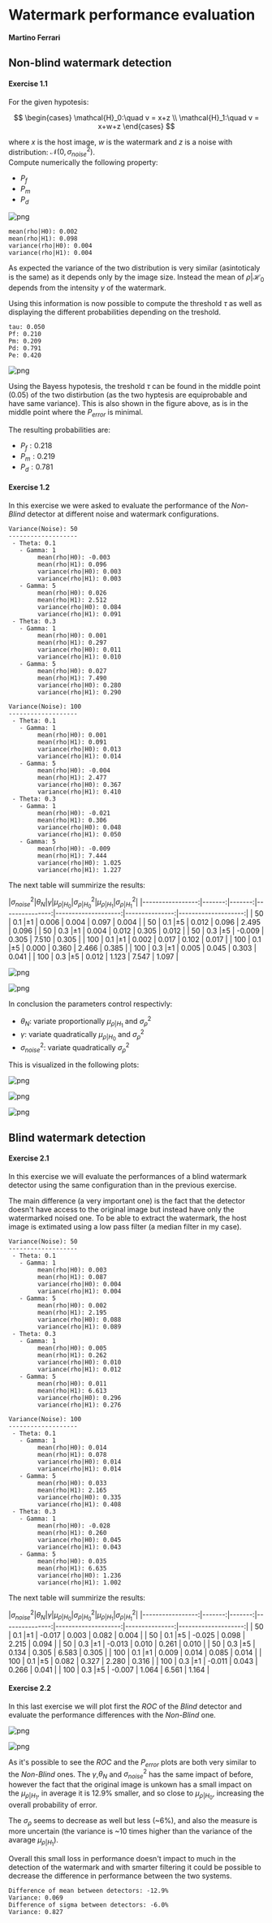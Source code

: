 # Watermark performance evaluation
**Martino Ferrari**

## Non-blind watermark detection

#### Exercise 1.1

For the given hypotesis:

$$
\begin{cases}
    \mathcal{H}_0:\quad v = x+z \\
    \mathcal{H}_1:\quad v = x+w+z
\end{cases}
$$

where $x$ is the host image, $w$ is the watermark and $z$ is a noise with distribution: $\mathcal{N}(0,\sigma_{noise}^2)$.    
Compute numerically the following property:

 - $P_f$
 - $P_m$
 - $P_d$
 


![png](output_2_0.png)


    mean(rho|H0): 0.002
    mean(rho|H1): 0.098
    variance(rho|H0): 0.004
    variance(rho|H1): 0.004


As expected the variance of the two distribution is very similar (asintoticaly is the same) as it depends only by the image size. Instead the mean of $\rho|\mathcal{H}_0$ depends from the intensity $\gamma$ of the watermark.

Using this information is now possible to compute the threshold $\tau$ as well as displaying the different probabilities depending on the treshold.


    tau: 0.050
    Pf: 0.210
    Pm: 0.209
    Pd: 0.791
    Pe: 0.420



![png](output_5_1.png)


Using the Bayess hypotesis, the treshold $\tau$ can be found in the middle point (0.05) of the two distirbution (as the two hyptesis are equiprobable and have same variance). This is also shown in the figure above, as is in the middle point where the $P_{error}$ is minimal.

The resulting probabilities are:

 - $P_f : 0.218$
 - $P_m : 0.219$ 
 - $P_d : 0.781$

#### Exercise 1.2

In this exercise we were asked to evaluate the performance of the *Non-Blind* detector at different noise and watermark configurations.

    
    Variance(Noise): 50
    -------------------
     - Theta: 0.1
       - Gamma: 1
    		mean(rho|H0): -0.003
    		mean(rho|H1): 0.096
    		variance(rho|H0): 0.003
    		variance(rho|H1): 0.003
       - Gamma: 5
    		mean(rho|H0): 0.026
    		mean(rho|H1): 2.512
    		variance(rho|H0): 0.084
    		variance(rho|H1): 0.091
     - Theta: 0.3
       - Gamma: 1
    		mean(rho|H0): 0.001
    		mean(rho|H1): 0.297
    		variance(rho|H0): 0.011
    		variance(rho|H1): 0.010
       - Gamma: 5
    		mean(rho|H0): 0.027
    		mean(rho|H1): 7.490
    		variance(rho|H0): 0.280
    		variance(rho|H1): 0.290
    
    Variance(Noise): 100
    -------------------
     - Theta: 0.1
       - Gamma: 1
    		mean(rho|H0): 0.001
    		mean(rho|H1): 0.091
    		variance(rho|H0): 0.013
    		variance(rho|H1): 0.014
       - Gamma: 5
    		mean(rho|H0): -0.004
    		mean(rho|H1): 2.477
    		variance(rho|H0): 0.367
    		variance(rho|H1): 0.410
     - Theta: 0.3
       - Gamma: 1
    		mean(rho|H0): -0.021
    		mean(rho|H1): 0.306
    		variance(rho|H0): 0.048
    		variance(rho|H1): 0.050
       - Gamma: 5
    		mean(rho|H0): -0.009
    		mean(rho|H1): 7.444
    		variance(rho|H0): 1.025
    		variance(rho|H1): 1.227


The next table will summirize the results:

|$\sigma^2_{noise}$|$\theta_N$|$\gamma$|$\mu_{\rho|H_0}$|$\sigma^2_{\rho|H_0}$|$\mu_{\rho|H_1}$|$\sigma^2_{\rho|H_1}$|
|-----------------:|-------:|-------:|---------------:|--------------------:|---------------:|--------------------:|
| 50               | 0.1    |$\pm1$  | 0.006          | 0.004               | 0.097          | 0.004               |
| 50               | 0.1    |$\pm5$  | 0.012          | 0.096               | 2.495          | 0.096               |
| 50               | 0.3    |$\pm1$  | 0.004          | 0.012               | 0.305          | 0.012               |
| 50               | 0.3    |$\pm5$  | -0.009         | 0.305               | 7.510          | 0.305               |
| 100              | 0.1    |$\pm1$  | 0.002          | 0.017               | 0.102          | 0.017               |
| 100              | 0.1    |$\pm5$  | 0.000          | 0.360               | 2.466          | 0.385               |
| 100              | 0.3    |$\pm1$  | 0.005          | 0.045               | 0.303          | 0.041               |
| 100              | 0.3    |$\pm5$  | 0.012          | 1.123               | 7.547          | 1.097               |


![png](output_10_0.png)



![png](output_10_1.png)


In conclusion the parameters control respectivly:

 - $\theta_N$: variate proportionally $\mu_{\rho|H_1}$ and $\sigma_\rho^2$
 - $\gamma$: variate quadratically $\mu_{\rho|H_0}$ and $\sigma_\rho^2$
 - $\sigma^2_{noise}$: variate quadratically $\sigma_\rho^2$
 
This is visualized in the following plots:


![png](output_12_0.png)



![png](output_12_1.png)



![png](output_12_2.png)


## Blind watermark detection

#### Exercise 2.1
In this exercise we will evaluate the performances of a blind watermark detector using the same configuration than in the previous exercise.

The main difference (a very important one) is the fact that the detector doesn't have access to the original image but instead have only the watermarked noised one. To be able to extract the watermark, the host image is extimated using a low pass filter (a median filter in my case).






    
    Variance(Noise): 50
    -------------------
     - Theta: 0.1
       - Gamma: 1
    		mean(rho|H0): 0.003
    		mean(rho|H1): 0.087
    		variance(rho|H0): 0.004
    		variance(rho|H1): 0.004
       - Gamma: 5
    		mean(rho|H0): 0.002
    		mean(rho|H1): 2.195
    		variance(rho|H0): 0.088
    		variance(rho|H1): 0.089
     - Theta: 0.3
       - Gamma: 1
    		mean(rho|H0): 0.005
    		mean(rho|H1): 0.262
    		variance(rho|H0): 0.010
    		variance(rho|H1): 0.012
       - Gamma: 5
    		mean(rho|H0): 0.011
    		mean(rho|H1): 6.613
    		variance(rho|H0): 0.296
    		variance(rho|H1): 0.276
    
    Variance(Noise): 100
    -------------------
     - Theta: 0.1
       - Gamma: 1
    		mean(rho|H0): 0.014
    		mean(rho|H1): 0.078
    		variance(rho|H0): 0.014
    		variance(rho|H1): 0.014
       - Gamma: 5
    		mean(rho|H0): 0.033
    		mean(rho|H1): 2.165
    		variance(rho|H0): 0.335
    		variance(rho|H1): 0.408
     - Theta: 0.3
       - Gamma: 1
    		mean(rho|H0): -0.028
    		mean(rho|H1): 0.260
    		variance(rho|H0): 0.045
    		variance(rho|H1): 0.043
       - Gamma: 5
    		mean(rho|H0): 0.035
    		mean(rho|H1): 6.635
    		variance(rho|H0): 1.236
    		variance(rho|H1): 1.002


The next table will summirize the results:

|$\sigma^2_{noise}$|$\theta_N$|$\gamma$|$\mu_{\rho|H_0}$|$\sigma^2_{\rho|H_0}$|$\mu_{\rho|H_1}$|$\sigma^2_{\rho|H_1}$|
|-----------------:|-------:|-------:|---------------:|--------------------:|---------------:|--------------------:|
| 50               | 0.1    |$\pm1$  | -0.017         | 0.003               | 0.082          | 0.004               |
| 50               | 0.1    |$\pm5$  | -0.025         | 0.098               | 2.215          | 0.094               |
| 50               | 0.3    |$\pm1$  | -0.013         | 0.010               | 0.261          | 0.010               |
| 50               | 0.3    |$\pm5$  | 0.134          | 0.305               | 6.583          | 0.305               |
| 100              | 0.1    |$\pm1$  | 0.009          | 0.014               | 0.085          | 0.014               |
| 100              | 0.1    |$\pm5$  | 0.082          | 0.327               | 2.280          | 0.316               |
| 100              | 0.3    |$\pm1$  | -0.011         | 0.043               | 0.266          | 0.041               |
| 100              | 0.3    |$\pm5$  | -0.007         | 1.064               | 6.561          | 1.164               |

#### Exercise 2.2 

In this last exercise we will plot first the *ROC* of the *Blind* detector and evaluate the performance differences with the *Non-Blind* one.



![png](output_17_0.png)



![png](output_17_1.png)


As it's possible to see the *ROC* and the $P_{error}$ plots are both very similar to the *Non-Blind* ones. The $\gamma$,$\theta_N$ and $\sigma^2_{noise}$ has the same impact of before, however the fact that the original image is unkown has a small impact on the $\mu_{\rho|H_1}$, in average it is 12.9% smaller, and so close to $\mu_{\rho|H_0}$, increasing the overall probability of error.

The $\sigma_\rho$ seems to decrease as well but less (~6%), and also the measure is more uncertain (the variance is ~10 times higher than the variance of the avarage $\mu_{\rho|H_1}$).

Overall this small loss in performance doesn't impact to much in the detection of the watermark and with smarter filtering it could be possible to decrease the difference in performance between the two systems.

    Difference of mean between detectors: -12.9%
    Variance: 0.069
    Difference of sigma between detectors: -6.0%
    Variance: 0.827

